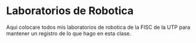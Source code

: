 # Laboratorios de Robotica

Aqui colocare todos mis laboratorios de robotica de la FISC de la UTP para mantener un registro de lo que hago en esta clase.